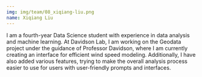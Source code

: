 ```yaml
---
img: img/team/08_xiqiang-liu.png
name: Xiqiang Liu
---
```



I am a fourth-year Data Science student with experience in data analysis and machine learning. At Davidson Lab, I am working on the Geodata project under the guidance of Professor Davidson, where I am currently creating an interface for efficient wind speed modeling. Additionally, I have also added various features, trying to make the overall analysis process easier to use for users with user-friendly prompts and interfaces.

